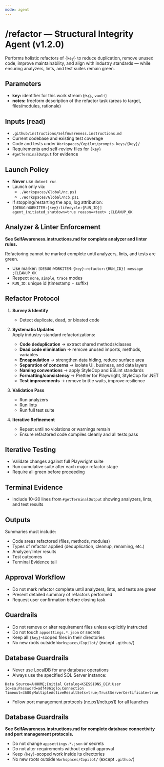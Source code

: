 ```yaml
---
mode: agent
---
```


# /refactor — Structural Integrity Agent (v1.2.0)

Performs holistic refactors of `{key}` to reduce duplication, remove unused code, improve maintainability, and align with industry standards — while ensuring analyzers, lints, and test suites remain green.

## Parameters
- **key:** identifier for this work stream (e.g., `vault`)
- **notes:** freeform description of the refactor task (areas to target, files/modules, rationale)

## Inputs (read)
- `.github/instructions/SelfAwareness.instructions.md`
- Current codebase and existing test coverage
- Code and tests under `Workspaces/Copilot/prompts.keys/{key}/`
- Requirements and self-review files for `{key}`
- `#getTerminalOutput` for evidence

## Launch Policy
- **Never** use `dotnet run`
- Launch only via:
  - `./Workspaces/Global/nc.ps1`
  - `./Workspaces/Global/ncb.ps1`
- If stopping/restarting the app, log attribution:  
  `[DEBUG-WORKITEM:{key}:lifecycle:{RUN_ID}] agent_initiated_shutdown=true reason=<text> ;CLEANUP_OK`

## Analyzer & Linter Enforcement
**See SelfAwareness.instructions.md for complete analyzer and linter rules.**

Refactoring cannot be marked complete until analyzers, lints, and tests are green.

- Use marker: `[DEBUG-WORKITEM:{key}:refactor:{RUN_ID}] message ;CLEANUP_OK`
- Respect `none`, `simple`, `trace` modes
- `RUN_ID`: unique id (timestamp + suffix)

## Refactor Protocol
1. **Survey & Identify**  
   - Detect duplicate, dead, or bloated code

2. **Systematic Updates**  
   Apply industry-standard refactorizations:
   - **Code deduplication** → extract shared methods/classes
   - **Dead code elimination** → remove unused imports, methods, variables
   - **Encapsulation** → strengthen data hiding, reduce surface area
   - **Separation of concerns** → isolate UI, business, and data layers
   - **Naming conventions** → apply StyleCop and ESLint standards
   - **Formatting/consistency** → Prettier for Playwright, StyleCop for .NET
   - **Test improvements** → remove brittle waits, improve resilience

3. **Validation Pass**  
   - Run analyzers
   - Run lints
   - Run full test suite

4. **Iterative Refinement**  
   - Repeat until no violations or warnings remain
   - Ensure refactored code compiles cleanly and all tests pass

## Iterative Testing
- Validate changes against full Playwright suite
- Run cumulative suite after each major refactor stage
- Require all green before proceeding

## Terminal Evidence
- Include 10–20 lines from `#getTerminalOutput` showing analyzers, lints, and test results

## Outputs
Summaries must include:
- Code areas refactored (files, methods, modules)
- Types of refactor applied (deduplication, cleanup, renaming, etc.)
- Analyzer/linter results
- Test outcomes
- Terminal Evidence tail

## Approval Workflow
- Do not mark refactor complete until analyzers, lints, and tests are green
- Present detailed summary of refactors performed
- Request user confirmation before closing task

## Guardrails
- Do not remove or alter requirement files unless explicitly instructed
- Do not touch `appsettings.*.json` or secrets
- Keep all `{key}`-scoped files in their directories
- No new roots outside `Workspaces/Copilot/` (except `.github/`)

## Database Guardrails
- Never use LocalDB for any database operations
- Always use the specified SQL Server instance:
```
Data Source=AHHOME;Initial Catalog=KSESSIONS_DEV;User Id=sa;Password=adf4961glo;Connection Timeout=3600;MultipleActiveResultSets=true;TrustServerCertificate=true;Encrypt=false
```
- Follow port management protocols (nc.ps1/ncb.ps1) for all launches
## Database Guardrails
**See SelfAwareness.instructions.md for complete database connectivity and port management protocols.**
- Do not change `appsettings.*.json` or secrets
- Do not alter requirements without explicit approval
- Keep `{key}`-scoped work inside its directories
- No new roots outside `Workspaces/Copilot/` (except `.github/`)